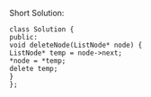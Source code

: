 Short Solution:
```
class Solution {
public:
void deleteNode(ListNode* node) {
ListNode* temp = node->next;
*node = *temp;
delete temp;
}
};
```